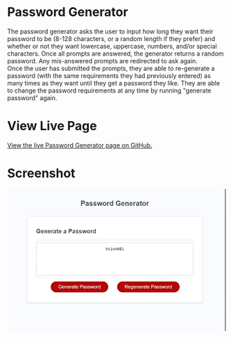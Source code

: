 # Password Generator
The password generator asks the user to input how long they want their password to be (8-128 characters, or a random length if they prefer) and whether or not they want lowercase, uppercase, numbers, and/or special characters. Once all prompts are answered, the generator returns a random password. Any mis-answered prompts are redirected to ask again.\
Once the user has submitted the prompts, they are able to re-generate a password (with the same requirements they had previously entered) as many times as they want until they get a password they like. They are able to change the password requirements at any time by running "generate password" again.

# View Live Page
[View the live Password Generator page on GitHub.](https://jcolecodes.github.io/conjure-pass/)

# Screenshot
![Screenshot of the portfolio page as seen with 1000px width](./screenshot.jpg)